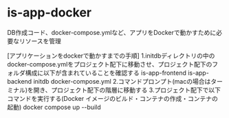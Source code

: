 # is-app-docker
DB作成コード、docker-compose.ymlなど、アプリをDockerで動かすために必要なリソースを管理

[アプリケーションをdockerで動かすまでの手順]
1.initdbディレクトリの中のdocker-compose.ymlをプロジェクト配下に移動させ、プロジェクト配下のフォルダ構成に以下が含まれていることを確認する
  is-app-frontend
  is-app-backend
  initdb
  docker-compose.yml
2.コマンドプロンプト(macの場合はターミナル)を開き、プロジェクト配下の階層に移動する
3.プロジェクト配下で以下コマンドを実行する(Docker イメージのビルド・コンテナの作成・コンテナの起動)
  docker compose up --build

